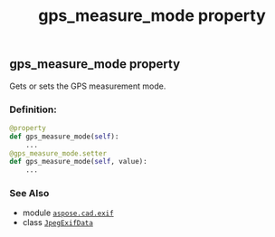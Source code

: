 ﻿---
title: gps_measure_mode property
second_title: Aspose.CAD for Python via .NET API References
description: 
type: docs
weight: 650
url: /python-net/aspose.cad.exif/jpegexifdata/gps_measure_mode/
is_root: false
---

## gps_measure_mode property


Gets or sets the GPS measurement mode.
### Definition:
```python
@property
def gps_measure_mode(self):
    ...
@gps_measure_mode.setter
def gps_measure_mode(self, value):
    ...
```

### See Also
* module [`aspose.cad.exif`](../../)
* class [`JpegExifData`](/cad/python-net/aspose.cad.exif/jpegexifdata)
